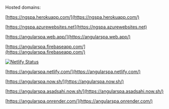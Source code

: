 Hosted domains:

[https://ngspa.herokuapp.com/](https://ngspa.herokuapp.com/)

[https://ngspa.azurewebsites.net](https://ngspa.azurewebsites.net)

[https://angularspa.web.app/](https://angularspa.web.app/)

[https://angularspa.firebaseapp.com/](https://angularspa.firebaseapp.com/)

[![Netlify Status](https://api.netlify.com/api/v1/badges/f3dbe3ce-65a5-481e-a736-7988844eb4e0/deploy-status)](https://app.netlify.com/sites/angularspa/deploys)

[https://angularspa.netlify.com/](https://angularspa.netlify.com/)

[https://angularspa.now.sh/](https://angularspa.now.sh/)

[https://angularspa.asadsahi.now.sh/](https://angularspa.asadsahi.now.sh/)

[https://angularspa.onrender.com/](https://angularspa.onrender.com/)
